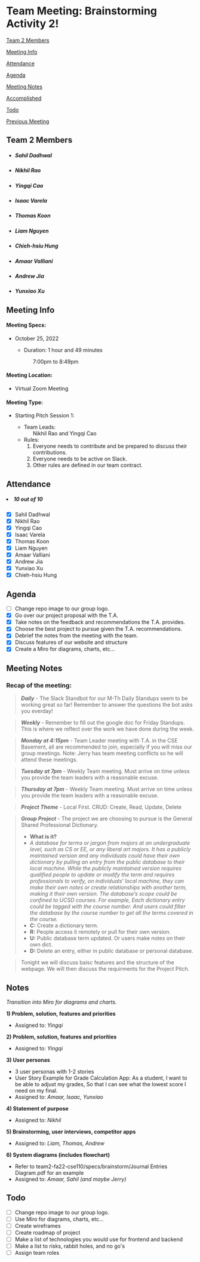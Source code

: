 # Team Meeting: Brainstorming Activity 2!

[Team 2 Members](#team-2-members)

[Meeting Info](#meeting-info)

[Attendance](#attendance)

[Agenda](#agenda)

[Meeting Notes](#meeting-notes)

[Accomplished](#accomplished)

[Todo](#todo)

[Previous Meeting](https://github.com/cse110-fa22-group2/team2-fa22-cse110/blob/main/admin/meetings/102022-brainstorm.md)

## **Team 2 Members**
<ul>

##### <li> *Sahil Dadhwal* </li>
##### <li> *Nikhil Rao* </li>
##### <li> *Yingqi Cao* </li>
##### <li> *Isaac Varela* </li>
##### <li> *Thomas Koon* </li>
##### <li> *Liam Nguyen* </li>
##### <li> *Chieh-hsiu Hung* </li>
##### <li> *Amaar Valliani* </li>
##### <li> *Andrew Jia* </li>
##### <li> *Yunxiao Xu* </li> 
  
</ul>

## **Meeting Info**
#### Meeting Specs: 
<ul>
  <li>October 25, 2022</li>
  <ul>
    <li>Duration: 1 hour and 49 minutes</li>
        <ol>7:00pm to 8:49pm<ol>
  </ul>
</ul>

#### Meeting Location: 
<ul>
  <li>Virtual Zoom Meeting</li>
</ul>

#### Meeting Type: 
<ul>
  <li>Starting Pitch Session 1:</li>
    <ul>
      <li>
      Team Leads: 
        <ol>
            Nikhil Rao and Yingqi Cao
        </ol>
      </li>
      <li>
      Rules: 
        <ol>
            <li>
                Everyone needs to contribute and be prepared to discuss their contributions.
            </li>
            <li>
                Everyone needs to be active on Slack.
            </li>
            <li>
                Other rules are defined in our team contract.
            </li>
        </ol>
      </li>
    </ul>
</ul>	

## **Attendance**
##### <li> *10 out of 10* </li>
- [x] Sahil Dadhwal
- [x] Nikhil Rao
- [x] Yingqi Cao
- [x] Isaac Varela
- [x] Thomas Koon
- [x] Liam Nguyen
- [x] Amaar Valliani
- [x] Andrew Jia
- [x] Yunxiao Xu
- [x] Chieh-hsiu Hung

## **Agenda**
- [ ] Change repo image to our group logo.
- [x] Go over our project proposal with the T.A.
- [x] Take notes on the feedback and recommendations the T.A. provides.
- [x] Choose the best project to pursue given the T.A. recommendations.
- [x] Debrief the notes from the meeting with the team.
- [x] Discuss features of our website and structure
- [x] Create a Miro for diagrams, charts, etc... 

## **Meeting Notes**
### Recap of the meeting:

> ***Daily*** - The Slack Standbot for our M-Th Daily Standups seem to be working great so far! Remember to answer the questions the bot asks you everday!
 
> ***Weekly*** - Remember to fill out the google doc for Friday Standups. This is where we reflect over the work we have done during the week.

> ***Monday at 4:15pm*** - Team Leader meeting with T.A. in the CSE Basement, all are recommended to join, especially if you will miss our group meetings. Note: Jerry has team meeting conflicts so he will attend these meetings.

> ***Tuesday at 7pm*** - Weekly Team meeting. Must arrive on time unless you provide the team leaders with a reasonable excuse.

> ***Thursday at 7pm*** - Weekly Team meeting. Must arrive on time unless you provide the team leaders with a reasonable excuse.

> ***Project Theme*** - Local First. CRUD: Create, Read, Update, Delete

> ***Group Project*** - The project we are choosing to pursue is the General Shared Professional Dictionary.
>- **What is it?**
>- *A database for terms or jargon from majors at an undergraduate level, such as CS or EE, or any liberal art majors. It has a publicly maintained version and any individuals could have their own dictionary by pulling an entry from the public database to their local machine. While the publicly maintained version requires qualified people to update or modify the term and requires professionals to verify, on individuals’ local machine, they can make their own notes or create relationships with another term, making it their own version. The database’s scope could be confined to UCSD courses. For example, Each dictionary entry could be tagged with the course number. And users could filter the database by the course number to get all the terms covered in the course.*
>- **C:** Create a dictionary term.
>- **R:** People access it remotely or pull for their own version.
>- **U:** Public database term updated. Or users make notes on their own dict.
>- **D:** Delete an entry, either in public database or personal database.


> Tonight we will discuss baisc features and the structure of the webpage. We will then discuss the requirments for the Project Pitch.

## **Notes**
*Transition into Miro for diagrams and charts.*

**1) Problem, solution, features and priorities**
   - Assigned to: *Yingqi*
    
**2) Problem, solution, features and priorities**
   - Assigned to: *Yingqi*

**3) User personas**
   - 3 user personas with 1-2 stories
   - User Story Example for Grade Calculation App: As a student, I want to be able to adjust my grades, So that I can see what the lowest score I need on my final.
   - Assigned to: *Amaar, Isaac, Yunxiao*

**4) Statement of purpose**
   - Assigned to: *Nikhil*

**5) Brainstorming, user interviews, competitor apps**
   - Assigned to: *Liam, Thomas, Andrew*

**6) System diagrams (includes flowchart)**
   - Refer to team2-fa22-cse110/specs/brainstorm/Journal Entries Diagram.pdf for an example
   - Assigned to: *Amaar, Sahil (and maybe Jerry)*


## **Todo**
- [ ] Change repo image to our group logo.
- [ ] Use Miro for diagrams, charts, etc...
- [ ] Create wireframes
- [ ] Create roadmap of project
- [ ] Make a list of technologies you would use for frontend and backend
- [ ] Make a list to risks, rabbit holes, and no go's
- [ ] Assign team roles